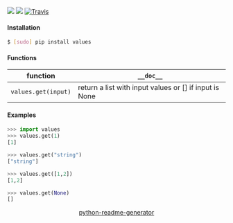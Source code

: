 <!--
https://pypi.org/project/readme-generator/
https://pypi.org/project/python-readme-generator/
-->

[![](https://img.shields.io/pypi/pyversions/values.svg?longCache=True)](https://pypi.org/project/values/)
[![](https://img.shields.io/pypi/v/values.svg?maxAge=3600)](https://pypi.org/project/values/)
[![Travis](https://api.travis-ci.org/looking-for-a-job/values.py.svg?branch=master)](https://travis-ci.org/looking-for-a-job/values.py/)

#### Installation
```bash
$ [sudo] pip install values
```

#### Functions
function|`__doc__`
-|-
`values.get(input)` |return a list with input values or [] if input is None

#### Examples
```python
>>> import values
>>> values.get(1)
[1]

>>> values.get("string")
["string"]

>>> values.get([1,2])
[1,2]

>>> values.get(None)
[]
```

<p align="center">
    <a href="https://pypi.org/project/python-readme-generator/">python-readme-generator</a>
</p>